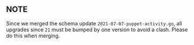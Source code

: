 ## NOTE

Since we merged the schema update `2021-07-07-puppet-activity.go`, all upgrades since `21` must be bumped by one version to avoid a clash. Please do this when merging.